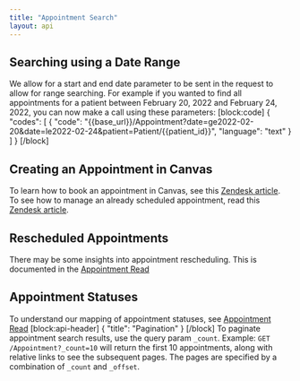 ```yaml
---
title: "Appointment Search"
layout: api
---
```

## Searching using a Date Range

We allow for a start and end date parameter to be sent in the request to allow for range searching. For example if you wanted to find all appointments for a patient between February 20, 2022 and February 24, 2022, you can now make a call using these parameters:
[block:code]
{
  "codes": [
    {
      "code": "{{base_url}}/Appointment?date=ge2022-02-20&date=le2022-02-24&patient=Patient/{{patient_id}}",
      "language": "text"
    }
  ]
}
[/block]
## Creating an Appointment in Canvas

To learn how to book an appointment in Canvas, see this [Zendesk article](https://canvas-medical.zendesk.com/hc/en-us/articles/360056430014-Appointments). To see how to manage an already scheduled appointment, read this [Zendesk article](https://canvas-medical.zendesk.com/hc/en-us/articles/4408062178963-Appointment-Management).

## Rescheduled Appointments

There may be some insights into appointment rescheduling. This is documented in the [Appointment Read](ref:appointment-read) 

## Appointment Statuses

To understand our mapping of appointment statuses, see [Appointment Read](ref:appointment-read) 
[block:api-header]
{
  "title": "Pagination"
}
[/block]
To paginate appointment search results, use the query param `_count`.
Example:
`GET /Appointment?_count=10` will return the first 10 appointments, along with relative links to see the subsequent pages.
The pages are specified by a combination of `_count` and `_offset`.
